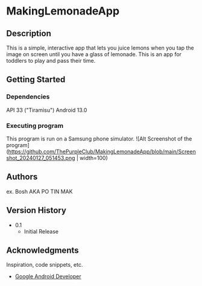 # MakingLemonadeApp

## Description

This is a simple, interactive app that lets you juice lemons when you tap the image on screen until you have a glass of lemonade. This is an app for toddlers to play and pass their time.

## Getting Started

### Dependencies

API 33 ("Tiramisu") Android 13.0


### Executing program

This program is run on a Samsung phone simulator. ![Alt Screenshot of the program](https://github.com/ThePurpleClub/MakingLemonadeApp/blob/main/Screenshot_20240127_051453.png | width=100)


## Authors

ex. Bosh AKA PO TIN MAK

## Version History
* 0.1
    * Initial Release

## Acknowledgments

Inspiration, code snippets, etc.
* [Google Android Developer]([https://github.com/matiassingers/awesome-readme](https://developer.android.com/codelabs/basic-android-kotlin-compose-button-click-practice-problem?continue=https%3A%2F%2Fdeveloper.android.com%2Fcourses%2Fpathways%2Fandroid-basics-compose-unit-2-pathway-2%23codelab-https%3A%2F%2Fdeveloper.android.com%2Fcodelabs%2Fbasic-android-kotlin-compose-button-click-practice-problem#0)https://developer.android.com/codelabs/basic-android-kotlin-compose-button-click-practice-problem?continue=https%3A%2F%2Fdeveloper.android.com%2Fcourses%2Fpathways%2Fandroid-basics-compose-unit-2-pathway-2%23codelab-https%3A%2F%2Fdeveloper.android.com%2Fcodelabs%2Fbasic-android-kotlin-compose-button-click-practice-problem#0)

 
